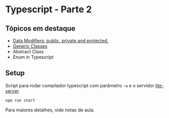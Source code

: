 # Typescript - Parte 2

## Tópicos em destaque

* [Data Modifiers: public, private and protected.](./notas-de-aula/TypeScript%20-%20Data%20Modifiers.md)
* [Generic Classes](./notas-de-aula/TypeScript%20-%20Generic%20Classes.md)
* Abstract Class
* Enum in Typescript

## Setup

Script para rodar compilador typescript com parâmetro `-w` e o servidor [lite-server](https://www.npmjs.com/package/lite-server).

```
npm run start
```
Para maiores detalhes, vide notas de aula.

